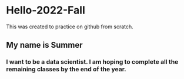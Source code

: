 # Hello-2022-Fall
This was created to practice on github from scratch.
## My name is Summer
### I want to be a data scientist. I am hoping to complete all the remaining classes by the end of the year.
